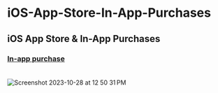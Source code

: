 # iOS-App-Store-In-App-Purchases
## iOS App Store &amp; In-App Purchases
### [In-app purchase](https://developer.apple.com/in-app-purchase/) <br><br>

![Screenshot 2023-10-28 at 12 50 31 PM](https://github.com/Experimenters1/iOS-App-Store-In-App-Purchases/assets/64000769/7fb0fa68-cb56-4b58-854d-66ca77b04098) <br><br>




